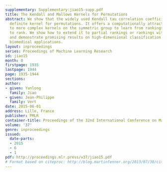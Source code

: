 ```yaml
---
supplementary: Supplementary:jiao15-supp.pdf
title: The Kendall and Mallows Kernels for Permutations
abstract: We show that the widely used Kendall tau correlation coefficient is a positive
  definite kernel for permutations. It offers a computationally attractive alternative
  to more complex kernels on the symmetric group to learn from rankings, or to learn
  to rank. We show how to extend it to partial rankings or rankings with uncertainty,
  and demonstrate promising results on high-dimensional classification problems in
  biomedical applications.
layout: inproceedings
series: Proceedings of Machine Learning Research
id: jiao15
month: 0
firstpage: 1935
lastpage: 1944
page: 1935-1944
sections: 
author:
- given: Yunlong
  family: Jiao
- given: Jean-Philippe
  family: Vert
date: 2015-06-01
address: Lille, France
publisher: PMLR
container-title: Proceedings of the 32nd International Conference on Machine Learning
volume: '37'
genre: inproceedings
issued:
  date-parts:
  - 2015
  - 6
  - 1
pdf: http://proceedings.mlr.press/v37/jiao15.pdf
# Format based on citeproc: http://blog.martinfenner.org/2013/07/30/citeproc-yaml-for-bibliographies/
---
```

